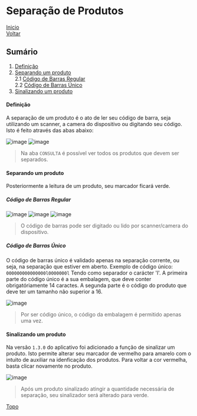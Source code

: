 # Separação de Produtos

[Inicio](https://github.com/peedroca/documentations/blob/master/Pick%20'n'%20Go/home.md#pick-n-go) </br>
[Voltar](https://github.com/peedroca/documentations/blob/master/Pick%20'n'%20Go/login.md#login)

## Sumário

1. [Definição](https://github.com/peedroca/documentations/blob/master/Pick%20'n'%20Go/separacaoProdutos.md#defini%C3%A7%C3%A3o)
2. [Separando um produto](https://github.com/peedroca/documentations/blob/master/Pick%20'n'%20Go/separacaoProdutos.md#separando-um-produto) <br>
2.1 [Código de Barras Regular](https://github.com/peedroca/documentations/blob/master/Pick%20'n'%20Go/separacaoProdutos.md#c%C3%B3digo-de-barras-regular) <br>
2.2 [Código de Barras Único](https://github.com/peedroca/documentations/blob/master/Pick%20'n'%20Go/separacaoProdutos.md#c%C3%B3digo-de-barras-%C3%BAnico)
3. [Sinalizando um produto](https://github.com/peedroca/documentations/blob/master/Pick%20'n'%20Go/separacaoProdutos.md#sinalizando-um-produto) 

#### Definição

A separação de um produto é o ato de ler seu código de barra, seja utilizando um scanner, a camera do dispositivo ou digitando seu código.
Isto é feito através das abas abaixo:

![image](http://hunes.com.br/imagens/mobile/pickngo/018.png)
![image](http://hunes.com.br/imagens/mobile/pickngo/017.png)
> Na aba `CONSULTA` é possível ver todos os produtos que devem ser separados.

#### Separando um produto

Posteriormente a leitura de um produto, seu marcador ficará verde.

##### Código de Barras Regular

![image](http://hunes.com.br/imagens/mobile/pickngo/021.png)
![image](http://hunes.com.br/imagens/mobile/pickngo/022.png)
![image](http://hunes.com.br/imagens/mobile/pickngo/023.png)
> O código de barras pode ser digitado ou lido por scanner/camera do dispositivo.

##### Código de Barras Único

O código de barras único é validado apenas na separação corrente, ou seja, na separação que estiver em aberto. Exemplo de código único: `000000000000000l0000000l` Tendo como separador o carácter 'l'. A primeira parte do código único é a sua embalagem, que deve conter obrigatóriamente 14 caractes. A segunda parte é o código do produto que deve ter um tamanho não superior a 16.

![image](http://hunes.com.br/imagens/mobile/pickngo/024.png)
> Por ser código único, o código da embalagem é permitido apenas uma vez.

#### Sinalizando um produto

Na versão `1.3.0` do aplicativo foi adicionado a função de sinalizar um produto. Isto permite alterar seu marcador de vermelho para amarelo com o intuito de auxiliar na idenficação dos produtos. Para voltar a cor vermelha, basta clicar novamente no produto.

![image](http://hunes.com.br/imagens/mobile/pickngo/020.png)
> Após um produto sinalizado atingir a quantidade necessária de separação, seu sinalizador será alterado para verde.

[Topo](https://github.com/peedroca/documentations/blob/master/Pick%20'n'%20Go/separacaoProdutos.md#separa%C3%A7%C3%A3o-de-produtos)

